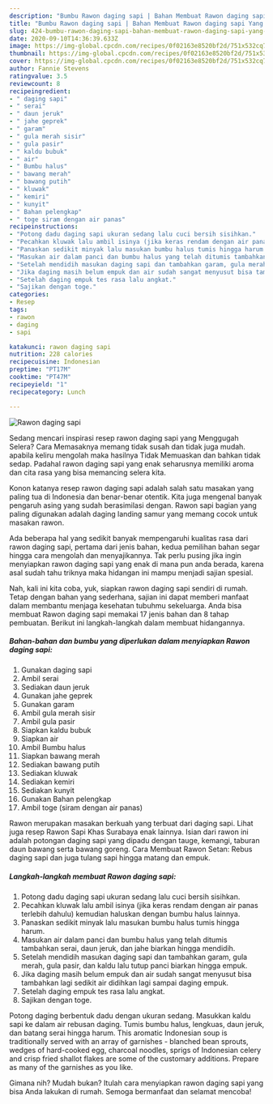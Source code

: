 ```yaml
---
description: "Bumbu Rawon daging sapi | Bahan Membuat Rawon daging sapi Yang Sempurna"
title: "Bumbu Rawon daging sapi | Bahan Membuat Rawon daging sapi Yang Sempurna"
slug: 424-bumbu-rawon-daging-sapi-bahan-membuat-rawon-daging-sapi-yang-sempurna
date: 2020-09-10T14:36:39.633Z
image: https://img-global.cpcdn.com/recipes/0f02163e8520bf2d/751x532cq70/rawon-daging-sapi-foto-resep-utama.jpg
thumbnail: https://img-global.cpcdn.com/recipes/0f02163e8520bf2d/751x532cq70/rawon-daging-sapi-foto-resep-utama.jpg
cover: https://img-global.cpcdn.com/recipes/0f02163e8520bf2d/751x532cq70/rawon-daging-sapi-foto-resep-utama.jpg
author: Fannie Stevens
ratingvalue: 3.5
reviewcount: 8
recipeingredient:
- " daging sapi"
- " serai"
- " daun jeruk"
- " jahe geprek"
- " garam"
- " gula merah sisir"
- " gula pasir"
- " kaldu bubuk"
- " air"
- " Bumbu halus"
- " bawang merah"
- " bawang putih"
- " kluwak"
- " kemiri"
- " kunyit"
- " Bahan pelengkap"
- " toge siram dengan air panas"
recipeinstructions:
- "Potong dadu daging sapi ukuran sedang lalu cuci bersih sisihkan."
- "Pecahkan kluwak lalu ambil isinya (jika keras rendam dengan air panas terlebih dahulu) kemudian haluskan dengan bumbu halus lainnya."
- "Panaskan sedikit minyak lalu masukan bumbu halus tumis hingga harum."
- "Masukan air dalam panci dan bumbu halus yang telah ditumis tambahkan serai, daun jeruk, dan jahe biarkan hingga mendidih."
- "Setelah mendidih masukan daging sapi dan tambahkan garam, gula merah, gula pasir, dan kaldu lalu tutup panci biarkan hingga empuk."
- "Jika daging masih belum empuk dan air sudah sangat menyusut bisa tambahkan lagi sedikit air didihkan lagi sampai daging empuk."
- "Setelah daging empuk tes rasa lalu angkat."
- "Sajikan dengan toge."
categories:
- Resep
tags:
- rawon
- daging
- sapi

katakunci: rawon daging sapi 
nutrition: 228 calories
recipecuisine: Indonesian
preptime: "PT17M"
cooktime: "PT47M"
recipeyield: "1"
recipecategory: Lunch

---
```



![Rawon daging sapi](https://img-global.cpcdn.com/recipes/0f02163e8520bf2d/751x532cq70/rawon-daging-sapi-foto-resep-utama.jpg)

Sedang mencari inspirasi resep rawon daging sapi yang Menggugah Selera? Cara Memasaknya memang tidak susah dan tidak juga mudah. apabila keliru mengolah maka hasilnya Tidak Memuaskan dan bahkan tidak sedap. Padahal rawon daging sapi yang enak seharusnya memiliki aroma dan cita rasa yang bisa memancing selera kita.

Konon katanya resep rawon daging sapi adalah salah satu masakan yang paling tua di Indonesia dan benar-benar otentik. Kita juga mengenal banyak pengaruh asing yang sudah berasimilasi dengan. Rawon sapi bagian yang paling digunakan adalah daging landing samur yang memang cocok untuk masakan rawon.

Ada beberapa hal yang sedikit banyak mempengaruhi kualitas rasa dari rawon daging sapi, pertama dari jenis bahan, kedua pemilihan bahan segar hingga cara mengolah dan menyajikannya. Tak perlu pusing jika ingin menyiapkan rawon daging sapi yang enak di mana pun anda berada, karena asal sudah tahu triknya maka hidangan ini mampu menjadi sajian spesial.


Nah, kali ini kita coba, yuk, siapkan rawon daging sapi sendiri di rumah. Tetap dengan bahan yang sederhana, sajian ini dapat memberi manfaat dalam membantu menjaga kesehatan tubuhmu sekeluarga. Anda bisa membuat Rawon daging sapi memakai 17 jenis bahan dan 8 tahap pembuatan. Berikut ini langkah-langkah dalam membuat hidangannya.

<!--inarticleads1-->

##### Bahan-bahan dan bumbu yang diperlukan dalam menyiapkan Rawon daging sapi:

1. Gunakan  daging sapi
1. Ambil  serai
1. Sediakan  daun jeruk
1. Gunakan  jahe geprek
1. Gunakan  garam
1. Ambil  gula merah sisir
1. Ambil  gula pasir
1. Siapkan  kaldu bubuk
1. Siapkan  air
1. Ambil  Bumbu halus
1. Siapkan  bawang merah
1. Sediakan  bawang putih
1. Sediakan  kluwak
1. Sediakan  kemiri
1. Sediakan  kunyit
1. Gunakan  Bahan pelengkap
1. Ambil  toge (siram dengan air panas)


Rawon merupakan masakan berkuah yang terbuat dari daging sapi. Lihat juga resep Rawon Sapi Khas Surabaya enak lainnya. Isian dari rawon ini adalah potongan daging sapi yang dipadu dengan tauge, kemangi, taburan daun bawang serta bawang goreng. Cara Membuat Rawon Setan: Rebus daging sapi dan juga tulang sapi hingga matang dan empuk. 

<!--inarticleads2-->

##### Langkah-langkah membuat Rawon daging sapi:

1. Potong dadu daging sapi ukuran sedang lalu cuci bersih sisihkan.
1. Pecahkan kluwak lalu ambil isinya (jika keras rendam dengan air panas terlebih dahulu) kemudian haluskan dengan bumbu halus lainnya.
1. Panaskan sedikit minyak lalu masukan bumbu halus tumis hingga harum.
1. Masukan air dalam panci dan bumbu halus yang telah ditumis tambahkan serai, daun jeruk, dan jahe biarkan hingga mendidih.
1. Setelah mendidih masukan daging sapi dan tambahkan garam, gula merah, gula pasir, dan kaldu lalu tutup panci biarkan hingga empuk.
1. Jika daging masih belum empuk dan air sudah sangat menyusut bisa tambahkan lagi sedikit air didihkan lagi sampai daging empuk.
1. Setelah daging empuk tes rasa lalu angkat.
1. Sajikan dengan toge.


Potong daging berbentuk dadu dengan ukuran sedang. Masukkan kaldu sapi ke dalam air rebusan daging. Tumis bumbu halus, lengkuas, daun jeruk, dan batang serai hingga harum. This aromatic Indonesian soup is traditionally served with an array of garnishes - blanched bean sprouts, wedges of hard-cooked egg, charcoal noodles, sprigs of Indonesian celery and crisp fried shallot flakes are some of the customary additions. Prepare as many of the garnishes as you like. 

Gimana nih? Mudah bukan? Itulah cara menyiapkan rawon daging sapi yang bisa Anda lakukan di rumah. Semoga bermanfaat dan selamat mencoba!

